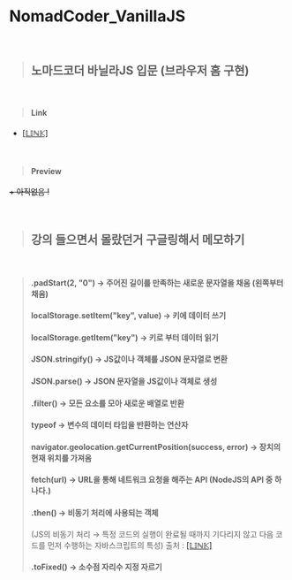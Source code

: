 # NomadCoder_VanillaJS

<br/>

> ## **노마드코더 바닐라JS 입문 (브라우저 홈 구현)**

<br/>

> #### Link
  + [[𝕃𝕀ℕ𝕂]](https://js-browser.netlify.app)

<br/>

> #### Preview
~~+ 아직없음 !~~

<br/>

> ## **강의 들으면서 몰랐던거 구글링해서 메모하기**

<br/>

> #### .padStart(2, "0") → 주어진 길이를 만족하는 새로운 문자열을 채움 (왼쪽부터 채움)
> #### localStorage.setItem("key", value) → 키에 데이터 쓰기
> #### localStorage.getItem("key") → 키로 부터 데이터 읽기
> #### JSON.stringify() → JS값이나 객체를 JSON 문자열로 변환
> #### JSON.parse() → JSON 문자열을 JS값이나 객체로 생성
> #### .filter() → 모든 요소를 모아 새로운 배열로 반환
> #### typeof → 변수의 데이터 타입을 반환하는 연산자
> #### navigator.geolocation.getCurrentPosition(success, error) → 장치의 현재 위치를 가져옴
> #### fetch(url) → URL을 통해 네트워크 요청을 해주는 API (NodeJS의 API 중 하나다.)
> #### .then() → 비동기 처리에 사용되는 객체 
> (JS의 비동기 처리 → 특정 코드의 실행이 완료될 때까지 기다리지 않고 다음 코드를 먼저 수행하는 자바스크립트의 특성) 출처 : [[𝕃𝕀ℕ𝕂]](https://joshua1988.github.io/web-development/javascript/promise-for-beginners/)
> #### .toFixed() → 소수점 자리수 지정 자르기